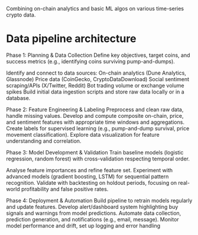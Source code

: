 Combining on-chain analytics and basic ML algos on various time-series crypto data.

# Data pipeline architecture #

<!-- [Raw Data Sources]
    ↓ Dune/Glassnode API    CoinGecko API     Social Media API/Scraper
    ↓                      ↓                  ↓
[Data Ingestion Scripts]   → Combine → [Feature Engineering Module]
                                    ↓
                          [Feature Store & Labeling]
                                    ↓
                          [Model Training & Evaluation]
                                    ↓
                        [Prediction & Screening Service]
                                    ↓
                          [Dashboard / Alerts System] -->

Phase 1: Planning & Data Collection
Define key objectives, target coins, and success metrics (e.g., identifying coins surviving pump-and-dumps).

Identify and connect to data sources:
On-chain analytics (Dune Analytics, Glassnode)
Price data (CoinGecko, CryptoDataDownload)
Social sentiment scraping/APIs (X/Twitter, Reddit)
Bot trading volume or exchange volume spikes
Build initial data ingestion scripts and store raw data locally or in a database.

Phase 2: Feature Engineering & Labeling
Preprocess and clean raw data, handle missing values.
Develop and compute composite on-chain, price, and sentiment features with appropriate time windows and aggregations.
Create labels for supervised learning (e.g., pump-and-dump survival, price movement classification).
Explore data visualization for feature understanding and correlation.

Phase 3: Model Development & Validation
Train baseline models (logistic regression, random forest) with cross-validation respecting temporal order.

Analyse feature importances and refine feature set.
Experiment with advanced models (gradient boosting, LSTM) for sequential pattern recognition.
Validate with backtesting on holdout periods, focusing on real-world profitability and false positive rates.

Phase 4: Deployment & Automation
Build pipeline to retrain models regularly and update features.
Develop alert/dashboard system highlighting buy signals and warnings from model predictions.
Automate data collection, prediction generation, and notifications (e.g., email, message).
Monitor model performance and drift, set up logging and error handling